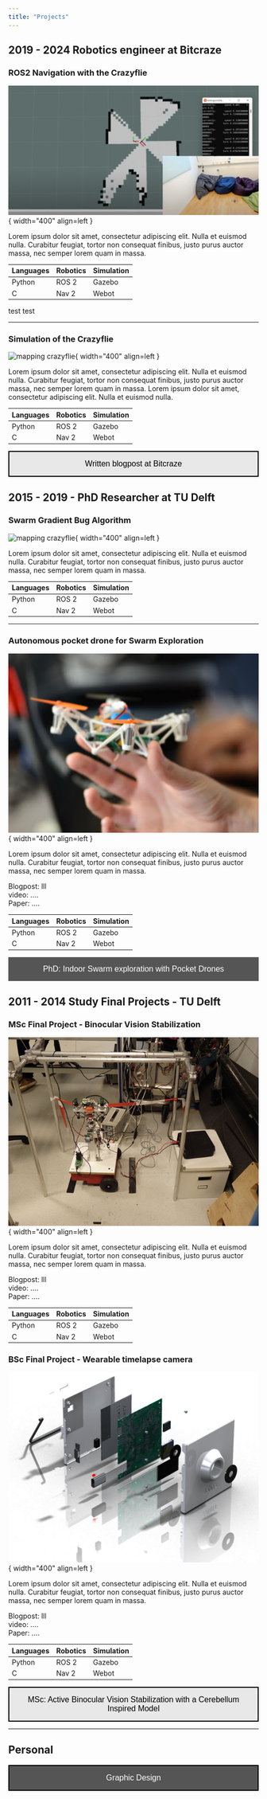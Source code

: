 ```yaml
---
title: "Projects"
---
```


<script data-goatcounter="https://knmcguire.goatcounter.com/count"
async src="//gc.zgo.at/count.js"></script>

## 2019 - 2024  Robotics engineer at Bitcraze

### ROS2 Navigation with the Crazyflie 



![mapping crazyflie](images/cf_mapping.png){ width="400" align=left }

Lorem ipsum dolor sit amet, consectetur adipiscing elit. Nulla et euismod nulla. Curabitur feugiat, tortor non consequat finibus, justo purus auctor massa, nec semper lorem quam in massa. 


| Languages   |   Robotics       |  Simulation |
| ------------|---------------- |-------------|
| Python      | ROS 2           |  Gazebo     |
| C           |   Nav 2         |   Webot     |

test test


______

### Simulation of the Crazyflie 



![mapping crazyflie](https://www.bitcraze.io/wp-content/uploads/2022/03/cf2_render.png){ width="400" align=left }

Lorem ipsum dolor sit amet, consectetur adipiscing elit. Nulla et euismod nulla. Curabitur feugiat, tortor non consequat finibus, justo purus auctor massa, nec semper lorem quam in massa. Lorem ipsum dolor sit amet, consectetur adipiscing elit. Nulla et euismod nulla. 

| Languages   |   Robotics       |  Simulation |
| ------------|---------------- |-------------|
| Python      | ROS 2           |  Gazebo     |
| C           |   Nav 2         |   Webot     |


<a href="https://www.bitcraze.io/author/kimberly/"><button style="background-color: #E8E8E8;
        border: 2px solid black;
        color: black;
        padding: 15px 32px;
        text-align: center;
        text-decoration: none;
        display: inline-block;
        font-size: 16px;
        width: 100%; 
        cursor: pointer">Written blogpost at Bitcraze</button></a>

## 2015 - 2019 - PhD Researcher at TU Delft

### Swarm Gradient Bug Algorithm

![mapping crazyflie](https://www.bitcraze.io/wp-content/uploads/2019/10/swarm_flying_1-1024x515.jpg){ width="400" align=left }

Lorem ipsum dolor sit amet, consectetur adipiscing elit. Nulla et euismod nulla. Curabitur feugiat, tortor non consequat finibus, justo purus auctor massa, nec semper lorem quam in massa.

| Languages   |   Robotics       |  Simulation |
| ------------|---------------- |-------------|
| Python      | ROS 2           |  Gazebo     |
| C           |   Nav 2         |   Webot     |


____


### Autonomous pocket drone for Swarm Exploration
![mapping crazyflie](images/origami_drone.png){ width="400" align=left }

Lorem ipsum dolor sit amet, consectetur adipiscing elit. Nulla et euismod nulla. Curabitur feugiat, tortor non consequat finibus, justo purus auctor massa, nec semper lorem quam in massa.


Blogpost: lll      
video: ....    
Paper: ....   



| Languages   |   Robotics       |  Simulation |   
| ------------|---------------- |-------------|
| Python      | ROS 2           |  Gazebo     |
| C           |   Nav 2         |   Webot     |



<a href="/projects/phd"><button style="background-color: #555555;
        border: none;
        color: white;
        padding: 15px 32px;
        text-align: center;
        text-decoration: none;
        display: inline-block;
        font-size: 16px;
        width: 100%; 
        cursor: pointer">PhD: Indoor Swarm exploration with Pocket Drones</button></a>


## 2011 - 2014 Study Final Projects - TU Delft

### MSc Final Project - Binocular Vision Stabilization

![mapping crazyflie](images/binocular_robot.png){ width="400" align=left }

Lorem ipsum dolor sit amet, consectetur adipiscing elit. Nulla et euismod nulla. Curabitur feugiat, tortor non consequat finibus, justo purus auctor massa, nec semper lorem quam in massa.


Blogpost: lll      
video: ....    
Paper: ....   



| Languages   |   Robotics       |  Simulation |   
| ------------|---------------- |-------------|
| Python      | ROS 2           |  Gazebo     |
| C           |   Nav 2         |   Webot     |





### BSc Final Project - Wearable timelapse camera

![mapping crazyflie](images/exploded_view.jpg){ width="400" align=left }

Lorem ipsum dolor sit amet, consectetur adipiscing elit. Nulla et euismod nulla. Curabitur feugiat, tortor non consequat finibus, justo purus auctor massa, nec semper lorem quam in massa.


Blogpost: lll      
video: ....    
Paper: ....   



| Languages   |   Robotics       |  Simulation |   
| ------------|---------------- |-------------|
| Python      | ROS 2           |  Gazebo     |
| C           |   Nav 2         |   Webot     |

<a href="https://repository.tudelft.nl/islandora/object/uuid:3fb881d2-9701-4f1c-96a6-f6fca74aeec8?collection=education"><button style="background-color: #E8E8E8;
        border: 2px solid black;
        color: black;
        padding: 15px 32px;
        text-align: center;
        text-decoration: none;
        display: inline-block;
        font-size: 16px;
        width: 100%; 
        cursor: pointer">MSc: 
Active Binocular Vision Stabilization with a Cerebellum Inspired Model</button></a>

___

## Personal

<a href="/projects/graphic_design"><button style="background-color: #555555;
        border: 2px solid black;
        color: white;
        padding: 15px 32px;
        text-align: center;
        text-decoration: none;
        display: inline-block;
        font-size: 16px;
        width: 100%; 
        cursor: pointer">Graphic Design</button></a>
